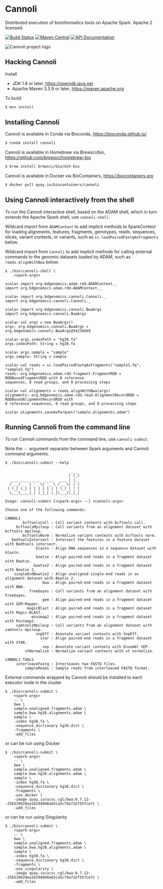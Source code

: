 # Cannoli
Distributed execution of bioinformatics tools on Apache Spark. Apache 2 licensed.

[![Build Status](https://img.shields.io/jenkins/s/https/amplab.cs.berkeley.edu/jenkins/view/Big%20Data%20Genomics/job/cannoli.svg)](https://amplab.cs.berkeley.edu/jenkins/view/Big%20Data%20Genomics/job/cannoli/)
[![Maven Central](https://img.shields.io/maven-central/v/org.bdgenomics.cannoli/cannoli-parent-spark2_2.11.svg?maxAge=600)](http://search.maven.org/#search%7Cga%7C1%7Corg.bdgenomics.cannoli)
[![API Documentation](http://javadoc.io/badge/org.bdgenomics.cannoli/cannoli-cli-spark2_2.11.svg?color=brightgreen&label=scaladoc)](http://javadoc.io/doc/org.bdgenomics.cannoli/cannoli-core-spark2_2.11)

![Cannoli project logo](https://github.com/heuermh/cannoli/raw/master/images/cannoli-shells.jpg)


## Hacking Cannoli

Install

 * JDK 1.8 or later, https://openjdk.java.net
 * Apache Maven 3.3.9 or later, https://maven.apache.org

To build

```bash
$ mvn install
```

## Installing Cannoli

Cannoli is available in Conda via Bioconda, https://bioconda.github.io/

```bash
$ conda install cannoli
```

Cannoli is available in Homebrew via Brewsci/bio, https://github.com/brewsci/homebrew-bio

```bash
$ brew install brewsci/bio/dsh-bio
```

Cannoli is available in Docker via BioContainers, https://biocontainers.pro

```bash
$ docker pull quay.io/biocontainers/cannoli
```


## Using Cannoli interactively from the shell

To run the Cannoli interactive shell, based on the ADAM shell, which in turn extends the
Apache Spark shell, use `cannoli-shell`.

Wildcard import from `ADAMContext` to add implicit methods to SparkContext for loading
alignments, features, fragments, genotypes, reads, sequences, slices, variant contexts,
or variants, such as `sc.loadPairedFastqAsFragments` below.

Wildcard import from `Cannoli` to add implicit methods for calling external commands to the
genomic datasets loaded by ADAM, such as `reads.alignWithBwa` below.

```
$ ./bin/cannoli-shell \
    <spark-args>

scala> import org.bdgenomics.adam.rdd.ADAMContext._
import org.bdgenomics.adam.rdd.ADAMContext._

scala> import org.bdgenomics.cannoli.Cannoli._
import org.bdgenomics.cannoli.Cannoli._

scala> import org.bdgenomics.cannoli.BwaArgs
import org.bdgenomics.cannoli.BwaArgs

scala> val args = new BwaArgs()
args: org.bdgenomics.cannoli.BwaArgs = org.bdgenomics.cannoli.BwaArgs@54234569

scala> args.indexPath = "hg38.fa"
args.indexPath: String = hg38.fa

scala> args.sample = "sample"
args.sample: String = sample

scala> val reads = sc.loadPairedFastqAsFragments("sample1.fq", "sample2.fq")
reads: org.bdgenomics.adam.rdd.fragment.FragmentRDD = RDDBoundFragmentRDD with 0 reference
sequences, 0 read groups, and 0 processing steps

scala> val alignments = reads.alignWithBwa(args)
alignments: org.bdgenomics.adam.rdd.read.AlignmentRecordRDD = RDDBoundAlignmentRecordRDD with
0 reference sequences, 0 read groups, and 0 processing steps

scala> alignments.saveAsParquet("sample.alignments.adam")
```


## Running Cannoli from the command line

To run Cannoli commands from the command line, use `cannoli-submit`.

Note the ```--``` argument separator between Spark arguments and Cannoli command arguments.

```
$ ./bin/cannoli-submit --help

                              _ _ 
                             | (_)
   ___ __ _ _ __  _ __   ___ | |_ 
  / __/ _` | '_ \| '_ \ / _ \| | |
 | (_| (_| | | | | | | | (_) | | |
  \___\__,_|_| |_|_| |_|\___/|_|_|

Usage: cannoli-submit [<spark-args> --] <cannoli-args>

Choose one of the following commands:

CANNOLI
        bcftoolsCall : Call variant contexts with bcftools call.
     bcftoolsMpileup : Call variants from an alignment dataset with bcftools mpileup.
        bcftoolsNorm : Normalize variant contexts with bcftools norm.
   bedtoolsIntersect : Intersect the features in a feature dataset with Bedtools intersect.
              blastn : Align DNA sequences in a sequence dataset with blastn.
              bowtie : Align paired-end reads in a fragment dataset with Bowtie.
             bowtie2 : Align paired-end reads in a fragment dataset with Bowtie 2.
    singleEndBowtie2 : Align unaligned single-end reads in an alignment dataset with Bowtie 2.
                 bwa : Align paired-end reads in a fragment dataset with BWA.
           freebayes : Call variants from an alignment dataset with Freebayes.
                 gem : Align paired-end reads in a fragment dataset with GEM-Mapper.
          magicBlast : Align paired-end reads in a fragment dataset with Magic-BLAST.
            minimap2 : Align paired-end reads in a fragment dataset with Minimap2.
     samtoolsMpileup : Call variants from an alignment dataset with samtools mpileup.
              snpEff : Annotate variant contexts with SnpEff.
                star : Align paired-end reads in a fragment dataset with STAR.
                 vep : Annotate variant contexts with Ensembl VEP.
         vtNormalize : Normalize variant contexts with vt normalize.

CANNOLI TOOLS
     interleaveFastq : Interleaves two FASTQ files.
         sampleReads : Sample reads from interleaved FASTQ format.
```


External commands wrapped by Cannoli should be installed to each executor node in the cluster

```
$ ./bin/cannoli-submit \
    <spark-args>
    -- \
    bwa \
    sample.unaligned.fragments.adam \
    sample.bwa.hg38.alignments.adam \
    sample \
    -index hg38.fa \
    -sequence_dictionary hg38.dict \
    -fragments \
    -add_files
```

or can be run using Docker

```
$ ./bin/cannoli-submit \
    <spark-args>
    -- \
    bwa \
    sample.unaligned.fragments.adam \
    sample.bwa.hg38.alignments.adam \
    sample \
    -index hg38.fa \
    -sequence_dictionary hg38.dict \
    -fragments \
    -use_docker \
    -image quay.io/ucsc_cgl/bwa:0.7.12--256539928ea162949d8a65ca5c79a72ef557ce7c \
    -add_files
```

or can be run using Singularity

```
$ ./bin/cannoli-submit \
    <spark-args>
    -- \
    bwa \
    sample.unaligned.fragments.adam \
    sample.bwa.hg38.alignments.adam \
    sample \
    -index hg38.fa \
    -sequence_dictionary hg38.dict \
    -fragments \
    -use_singularity \
    -image quay.io/ucsc_cgl/bwa:0.7.12--256539928ea162949d8a65ca5c79a72ef557ce7c \
    -add_files
```
